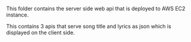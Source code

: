 This folder contains the server side web api that is deployed to AWS EC2 instance.

This contains 3 apis that serve song title and lyrics as json which is displayed on the client side.
